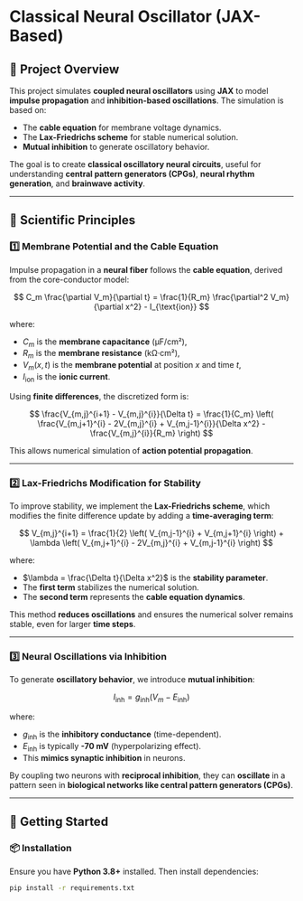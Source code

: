 # Classical Neural Oscillator (JAX-Based)

## 📌 Project Overview
This project simulates **coupled neural oscillators** using **JAX** to model **impulse propagation** and **inhibition-based oscillations**. The simulation is based on:
- The **cable equation** for membrane voltage dynamics.
- The **Lax-Friedrichs scheme** for stable numerical solution.
- **Mutual inhibition** to generate oscillatory behavior.

The goal is to create **classical oscillatory neural circuits**, useful for understanding **central pattern generators (CPGs)**, **neural rhythm generation**, and **brainwave activity**.

---

## 📖 Scientific Principles

### **1️⃣ Membrane Potential and the Cable Equation**
Impulse propagation in a **neural fiber** follows the **cable equation**, derived from the core-conductor model:

$$
C_m \frac{\partial V_m}{\partial t} = \frac{1}{R_m} \frac{\partial^2 V_m}{\partial x^2} - I_{\text{ion}}
$$

where:
- $C_m$ is the **membrane capacitance** (μF/cm²),
- $R_m$ is the **membrane resistance** (kΩ·cm²),
- $V_m(x,t)$ is the **membrane potential** at position $x$ and time $t$,
- $I_{\text{ion}}$ is the **ionic current**.

Using **finite differences**, the discretized form is:

$$
\frac{V_{m,j}^{i+1} - V_{m,j}^{i}}{\Delta t} = \frac{1}{C_m} \left( \frac{V_{m,j+1}^{i} - 2V_{m,j}^{i} + V_{m,j-1}^{i}}{\Delta x^2} - \frac{V_{m,j}^{i}}{R_m} \right)
$$

This allows numerical simulation of **action potential propagation**.

---

### **2️⃣ Lax-Friedrichs Modification for Stability**
To improve stability, we implement the **Lax-Friedrichs scheme**, which modifies the finite difference update by adding a **time-averaging term**:

$$
V_{m,j}^{i+1} = \frac{1}{2} \left( V_{m,j-1}^{i} + V_{m,j+1}^{i} \right) + \lambda \left( V_{m,j+1}^{i} - 2V_{m,j}^{i} + V_{m,j-1}^{i} \right)
$$

where:
- $\lambda = \frac{\Delta t}{\Delta x^2}$ is the **stability parameter**.
- The **first term** stabilizes the numerical solution.
- The **second term** represents the **cable equation dynamics**.

This method **reduces oscillations** and ensures the numerical solver remains stable, even for larger **time steps**.

---

### **3️⃣ Neural Oscillations via Inhibition**
To generate **oscillatory behavior**, we introduce **mutual inhibition**:

$$
I_{\text{inh}} = g_{\text{inh}} (V_m - E_{\text{inh}})
$$

where:
- $g_{\text{inh}}$ is the **inhibitory conductance** (time-dependent).
- $E_{\text{inh}}$ is typically **-70 mV** (hyperpolarizing effect).
- This **mimics synaptic inhibition** in neurons.

By coupling two neurons with **reciprocal inhibition**, they can **oscillate** in a pattern seen in **biological networks like central pattern generators (CPGs)**.

---

## 🚀 Getting Started

### **📦 Installation**
Ensure you have **Python 3.8+** installed. Then install dependencies:

```sh
pip install -r requirements.txt
